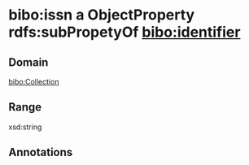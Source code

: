# bibo:issn a ObjectProperty rdfs:subPropetyOf [bibo:identifier](/ontology/bibo/identifier)

## Domain

[bibo:Collection](/ontology/bibo/Collection)

## Range

xsd:string

## Annotations


